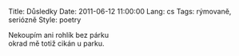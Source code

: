 Title: Důsledky
Date: 2011-06-12 11:00:00
Lang: cs
Tags: rýmovaně, seriózně
Style: poetry

Nekoupím ani rohlík bez párku<br>
okrad mě totiž cikán u parku.

